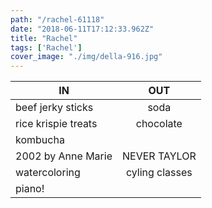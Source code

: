 ```yaml
---
path: "/rachel-61118"
date: "2018-06-11T17:12:33.962Z"
title: "Rachel"
tags: ['Rachel']
cover_image: "./img/della-916.jpg"
---
```


| IN            | OUT           | 
| ------------- |:-------------:| 
| beef jerky sticks  | soda | 
| rice krispie treats     | chocolate   |  
| kombucha |  | 
| 2002 by Anne Marie | NEVER TAYLOR      | 
| watercoloring | cyling classes   | 
| piano! |      | 



